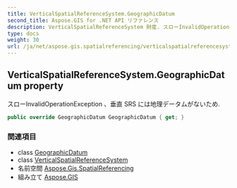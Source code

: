 ```yaml
---
title: VerticalSpatialReferenceSystem.GeographicDatum
second_title: Aspose.GIS for .NET API リファレンス
description: VerticalSpatialReferenceSystem 財産. スローInvalidOperationException 垂直 SRS には地理データムがないため.
type: docs
weight: 30
url: /ja/net/aspose.gis.spatialreferencing/verticalspatialreferencesystem/geographicdatum/
---
```

## VerticalSpatialReferenceSystem.GeographicDatum property

スローInvalidOperationException 、垂直 SRS には地理データムがないため.

```csharp
public override GeographicDatum GeographicDatum { get; }
```

### 関連項目

* class [GeographicDatum](../../geographicdatum/)
* class [VerticalSpatialReferenceSystem](../)
* 名前空間 [Aspose.Gis.SpatialReferencing](../../verticalspatialreferencesystem/)
* 組み立て [Aspose.GIS](../../../)


